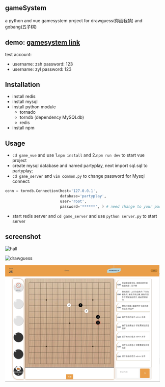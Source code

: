 ## gameSystem
a python and vue gamesystem project for drawguess(你画我猜) and gobang(五子棋)

## demo: [gamesystem link](http://game.swifterjh.com)
test account:
- username: zsh    password: 123
- username: zyl    password: 123

## Installation
- install redis 
- install mysql
- install python module
    - tornado 
    - torndb (dependency MySQLdb)
    - redis 
- install npm 

## Usage

- `cd game_vue` and use 1.`npm install` and 2.`npm run dev` to start vue project
- create mysql database and named partyplay, next import sql.sql to partyplay;
- `cd game_server` and `vim common.py` to change password for Mysql connect:
```python
conn = torndb.Connection(host='127.0.0.1',
                         database='partyplay',
                         user='root',
                         password='******', ) # need change to your password
```
- start redis server and `cd game_server` and use `python server.py` to start server

## screenshot
![hall](./screenshot/screenshot1.png)

![drawguess](./screenshot/screenshot2.png)

![chess](./screenshot/screenshot3.png)


